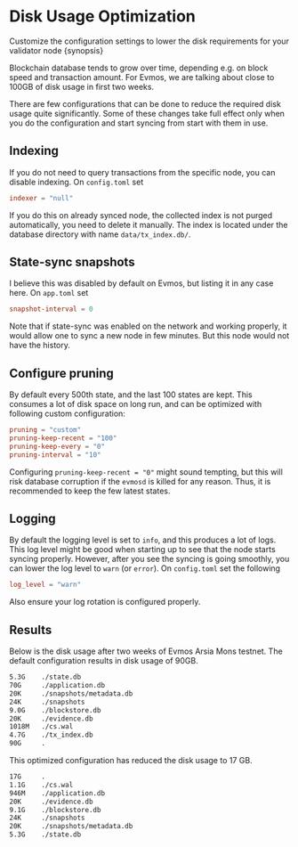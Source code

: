 <!--
order: 3
-->

# Disk Usage Optimization

Customize the configuration settings to lower the disk requirements for your
validator node {synopsis}

Blockchain database tends to grow over time, depending e.g. on block speed and
transaction amount. For Evmos, we are talking about close to 100GB of disk usage
in first two weeks.

There are few configurations that can be done to reduce the required disk usage
quite significantly. Some of these changes take full effect only when you do the
configuration and start syncing from start with them in use.

## Indexing

If you do not need to query transactions from the specific node, you can disable
indexing. On `config.toml` set

```toml
indexer = "null"
```

If you do this on already synced node, the collected index is not purged
automatically, you need to delete it manually. The index is located under the
database directory with name `data/tx_index.db/`.

## State-sync snapshots

I believe this was disabled by default on Evmos, but listing it in any case
here. On `app.toml` set

```toml
snapshot-interval = 0
```

Note that if state-sync was enabled on the network and working properly, it
would allow one to sync a new node in few minutes. But this node would not have
the history.

## Configure pruning

By default every 500th state, and the last 100 states are kept. This consumes a
lot of disk space on long run, and can be optimized with following custom
configuration:

```toml
pruning = "custom"
pruning-keep-recent = "100"
pruning-keep-every = "0"
pruning-interval = "10"
```

Configuring `pruning-keep-recent = "0"` might sound tempting, but this will risk
database corruption if the `evmosd` is killed for any reason. Thus, it is
recommended to keep the few latest states.

## Logging

By default the logging level is set to `info`, and this produces a lot of logs.
This log level might be good when starting up to see that the node starts
syncing properly. However, after you see the syncing is going smoothly, you can
lower the log level to `warn` (or `error`). On `config.toml` set the following

```toml
log_level = "warn"
```

Also ensure your log rotation is configured properly.

## Results

Below is the disk usage after two weeks of Evmos Arsia Mons testnet. The default
configuration results in disk usage of 90GB.

```bash
5.3G    ./state.db
70G     ./application.db
20K     ./snapshots/metadata.db
24K     ./snapshots
9.0G    ./blockstore.db
20K     ./evidence.db
1018M   ./cs.wal
4.7G    ./tx_index.db
90G     .
```

This optimized configuration has reduced the disk usage to 17 GB.

```bash
17G     .
1.1G    ./cs.wal
946M    ./application.db
20K     ./evidence.db
9.1G    ./blockstore.db
24K     ./snapshots
20K     ./snapshots/metadata.db
5.3G    ./state.db
```
